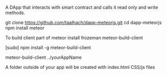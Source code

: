 A DApp that interacts with smart contract and calls it read only and write methods.


git clone https://github.com/taalhach/dapp-meteorjs.git
cd dapp-meteorjs
npm install 
meteor 


To build client part of meteor install frozeman meteor-build-client 


[sudo] npm install -g meteor-build-client

meteor-build-client ../yourAppName

A folder outside of your app will be created with index.html CSS/js files



